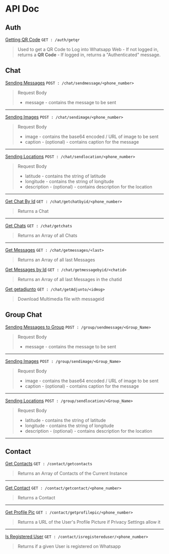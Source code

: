# API Doc
## Auth
<u>Getting QR Code</u>
 ``GET : /auth/getqr``
> Used to get a QR Code to Log into Whatsapp Web
	- If not logged in, returns a **QR Code**
	- If logged in, returns a "Authenticated" message.

## Chat
<u>Sending Messages</u>
``POST : /chat/sendmessage/<phone_number>``
> Request Body
> - message - contains the message to be sent
<hr>

<u>Sending Images</u>
``POST : /chat/sendimage/<phone_number>``
> Request Body
> - image - contains the base64 encoded / URL of image to be sent
> - caption - (optional) - contains caption for the message
<hr>

<u>Sending Locations</u>
``POST : /chat/sendlocation/<phone_number>``
> Request Body
> - latitude - contains the string of latitude
> - longitude - contains the string of longitude
> - description - (optional) - contains description for the location
<hr>

<u>Get Chat By Id</u>
``GET : /chat/getchatbyid/<phone_number>``
>Returns a Chat

<hr>

<u>Get Chats</u>
``GET : /chat/getchats``
>Returns an Array of all Chats

<hr>

<u>Get Messages</u>
``GET : /chat/getmessages/<last>``
>Returns an Array of all last Messages

<u>Get Messages by Id</u>
``GET : /chat/getmessagebyid/<chatid>``
>Returns an Array of all last Messages in the chatid

<u>Get getadjunto</u>
``GET : /chat/getAdjunto/<idmsg>``
>Download Multimedia file with messageid


## Group Chat
<u>Sending Messages to Group</u>
``POST : /group/sendmessage/<Group_Name>``
> Request Body
> - message - contains the message to be sent
<hr>

<u>Sending Images</u>
``POST : /group/sendimage/<Group_Name>``
> Request Body
> - image - contains the base64 encoded / URL of image to be sent
> - caption - (optional) - contains caption for the message
<hr>

<u>Sending Locations</u>
``POST : /group/sendlocation/<Group_Name>``
> Request Body
> - latitude - contains the string of latitude
> - longitude - contains the string of longitude
> - description - (optional) - contains description for the location
<hr>


## Contact
<u>Get Contacts</u>
``GET : /contact/getcontacts``
>Returns an Array of Contacts of the Current Instance

<hr>

<u>Get Contact</u>
``GET : /contact/getcontact/<phone_number>``
>Returns a Contact

<hr>

<u>Get Profile Pic</u>
``GET : /contact/getprofilepic/<phone_number>``
>Returns a URL of the User's Profile Picture if Privacy Settings allow it

<hr>

<u>Is Registered User</u>
``GET : /contact/isregistereduser/<phone_number>``
>Returns if a given User is registered on Whatsapp
